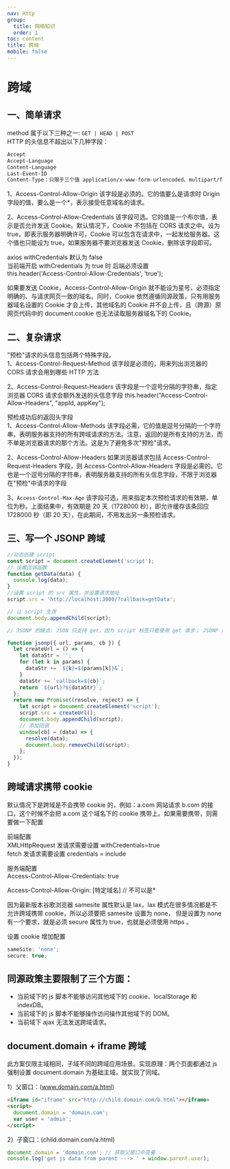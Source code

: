 ```yaml
---
nav: Http
group:
  title: 网络知识
  order: 1
toc: content
title: 跨域
mobile: false
---
```


# 跨域

## 一、简单请求

method 属于以下三种之一: `GET | HEAD | POST`<br/>
HTTP 的头信息不超出以下几种字段：<br/>

```bash
Accept
Accept-Language
Content-Language
Last-Event-ID
Content-Type：只限于三个值 application/x-www-form-urlencoded、multipart/form-data、text/plain
```

1、Access-Control-Allow-Origin
该字段是必须的。它的值要么是请求时 Origin 字段的值，要么是一个\*，表示接受任意域名的请求。

2、Access-Control-Allow-Credentials
该字段可选。它的值是一个布尔值，表示是否允许发送 Cookie。默认情况下，Cookie 不包括在 CORS 请求之中。设为 true，即表示服务器明确许可，Cookie 可以包含在请求中，一起发给服务器。这个值也只能设为 true，如果服务器不要浏览器发送 Cookie，删除该字段即可。

axios withCredentials 默认为 false  
当前端开启 withCredentials 为 true 时 后端必须设置  
this.header('Access-Control-Allow-Credentials', 'true');

如果要发送 Cookie，Access-Control-Allow-Origin 就不能设为星号，必须指定明确的、与请求网页一致的域名。同时，Cookie 依然遵循同源政策，只有用服务器域名设置的 Cookie 才会上传，其他域名的 Cookie 并不会上传，且（跨源）原网页代码中的 document.cookie 也无法读取服务器域名下的 Cookie。

## 二、复杂请求

"预检"请求的头信息包括两个特殊字段。  
1、Access-Control-Request-Method
该字段是必须的，用来列出浏览器的 CORS 请求会用到哪些 HTTP 方法

2、Access-Control-Request-Headers
该字段是一个逗号分隔的字符串，指定浏览器 CORS 请求会额外发送的头信息字段
this.header("Access-Control-Allow-Headers", "appId, appKey");

预检成功后的返回头字段  
1、Access-Control-Allow-Methods
该字段必需，它的值是逗号分隔的一个字符串，表明服务器支持的所有跨域请求的方法。注意，返回的是所有支持的方法，而不单是浏览器请求的那个方法。这是为了避免多次"预检"请求。

2、Access-Control-Allow-Headers
如果浏览器请求包括 Access-Control-Request-Headers 字段，则 Access-Control-Allow-Headers 字段是必需的。它也是一个逗号分隔的字符串，表明服务器支持的所有头信息字段，不限于浏览器在"预检"中请求的字段

3、`Access-Control-Max-Age`
该字段可选，用来指定本次预检请求的有效期，单位为秒。上面结果中，有效期是 20 天（1728000 秒），即允许缓存该条回应 1728000 秒（即 20 天），在此期间，不用发出另一条预检请求。

## 三、写一个 JSONP 跨域

```js
//动态创建 script
const script = document.createElement('script');
// 设置回调函数
function getData(data) {
  console.log(data);
}
//设置 script 的 src 属性，并设置请求地址
script.src = 'http://localhost:3000/?callback=getData';

// 让 script 生效
document.body.appendChild(script);

// JSONP 的缺点: JSON 只支持 get，因为 script 标签只能使用 get 请求； JSONP 需要后端配合返回指定格式的数据。

function jsonp({ url, params, cb }) {
  let createUrl = () => {
    let dataStr = '';
    for (let k in params) {
      dataStr += `${k}=${params[k]}&`;
    }
    dataStr += `callback=${cb}`;
    return `${url}?${dataStr}`;
  };
  return new Promise((resolve, reject) => {
    let script = document.createElement('script');
    script.src = createUrl();
    document.body.appendChild(script);
    // 添加回调
    window[cb] = (data) => {
      resolve(data);
      document.body.removeChild(script);
    };
  });
}
```

## 跨域请求携带 cookie

默认情况下是跨域是不会携带 cookie 的，例如：a.com 网站请求 b.com 的接口，这个时候不会把 a.com 这个域名下的 cookie 携带上。如果需要携带，则需要做一下配置

前端配置  
XMLHttpRequest 发请求需要设置 withCredentials=true  
fetch 发请求需要设置 credentials = include

服务端配置  
Access-Control-Allow-Credentials: true

Access-Control-Allow-Origin: [特定域名] // 不可以是\*

因为最新版本谷歌浏览器 samesite 属性默认是 lax，lax 模式在很多情况都是不允许跨域携带 cookie，所以必须要把 samesite 设置为 none， 但是设置为 none 有一个要求，就是必须 secure 属性为 true，也就是必须使用 https 。

设置 cookie 增加配置<br/>

```js
sameSite: 'none';
secure: true;
```

## 同源政策主要限制了三个方面：

- 当前域下的 js 脚本不能够访问其他域下的 cookie、localStorage 和 indexDB。
- 当前域下的 js 脚本不能够操作访问操作其他域下的 DOM。
- 当前域下 ajax 无法发送跨域请求。

## document.domain + iframe 跨域

此方案仅限主域相同，子域不同的跨域应用场景。实现原理：两个页面都通过 js 强制设置 document.domain 为基础主域，就实现了同域。

1）父窗口：(www.domain.com/a.html)

```html
<iframe id="iframe" src="http://child.domain.com/b.html"></iframe>
<script>
  document.domain = 'domain.com';
  var user = 'admin';
</script>
```

2）子窗口：(child.domain.com/a.html)

```js
document.domain = 'domain.com'; // 获取父窗口中变量
console.log('get js data from parent ---> ' + window.parent.user);
```

